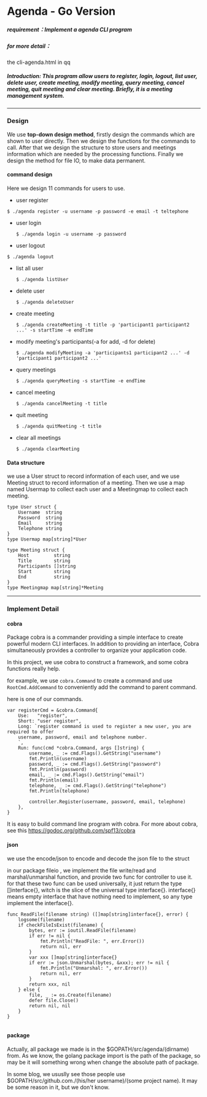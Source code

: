 # Agenda - Go Version

##### requirement：Implement a agenda CLI program
##### for more detail：
the cli-agenda.html in qq

##### Introduction: This program allow users to register, login, logout, list user, delete user, create meeting, modify meeting, query meeting, cancel meeting, quit meeting and clear meeting. Briefly, it is a meeting management system.
---
### Design
We use **top-down design method**, firstly design the commands which are shown to user directly. Then we design the functions for the commands to call. After that we design the structure to store users and meetings information which are needed by the processing functions. Finally we design the method for file IO, to make data permanent.

#### command design
Here we design 11 commands for users to use.

- user register

 `$ ./agenda register -u username -p password -e email -t teltephone`
- user login

  `$ ./agenda login -u username -p password`
- user logout

 `$ ./agenda logout`
- list all user

  `$ ./agenda listUser`
- delete user

  `$ ./agenda deleteUser`
- create meeting

  `$ ./agenda createMeeting -t title -p 'participant1 participant2 ...' -s startTime -e endTime`
- modify meeting's participants(-a for add, -d for delete)

  `$ ./agenda modifyMeeting -a 'participants1 participant2 ...' -d 'participant1 participant2 ...'`
- query meetings

  `$ ./agenda queryMeeting -s startTime -e endTime`
- cancel meeting

  `$ ./agenda cancelMeeting -t title`
- quit meeting

  `$ ./agenda quitMeeting -t title`
- clear all meetings

  `$ ./agenda clearMeeting`


#### Data structure
we use a User struct to record information of each user, and we use Meeting struct to record information of a meeting. Then we use a map named Usermap to collect each user and a Meetingmap to collect each meeting.
```
type User struct {
	Username  string
	Password  string
	Email     string
	Telephone string
}
type Usermap map[string]*User
```
```
type Meeting struct {
	Host         string
	Title        string
	Participants []string
	Start        string
	End          string
}
type Meetingmap map[string]*Meeting
```
---
### Implement Detail
#### cobra
Package cobra is a commander providing a simple interface to create powerful modern CLI interfaces. In addition to providing an interface, Cobra simultaneously provides a controller to organize your application code.

In this project, we use cobra to construct a framework, and some cobra functions really help.

for example, we use `cobra.Command` to create a command and use `RootCmd.AddCommand` to conveniently add the command to parent command.

here is one of our commands.

```
var registerCmd = &cobra.Command{
	Use:   "register",
	Short: "user register",
	Long: `register command is used to register a new user, you are required to offer
	username, password, email and telephone number.
	`,
	Run: func(cmd *cobra.Command, args []string) {
		username, _ := cmd.Flags().GetString("username")
		fmt.Println(username)
		password, _ := cmd.Flags().GetString("password")
		fmt.Println(password)
		email, _ := cmd.Flags().GetString("email")
		fmt.Println(email)
		telephone, _ := cmd.Flags().GetString("telephone")
		fmt.Println(telephone)

		controller.Register(username, password, email, telephone)
	},
}
```
It is easy to build command line program with cobra.
For more about cobra, see this https://godoc.org/github.com/spf13/cobra

#### json

we use the encode/json to encode and decode the json file to the struct

in our package fileio , we implement the file write/read and marshal/unmarshal function, and provide two func for controller to use it. for that these two func can be used universally, it just return the type []interface{}, witch is the slice of the universal type interface{}. interface{} means empty interface that have nothing need to implement, so any type implement the interface{}.

``` lang=golang
func ReadFile(filename string) ([]map[string]interface{}, error) {
    logsome(filename)
    if checkFileIsExist(filename) {
        bytes, err := ioutil.ReadFile(filename)
        if err != nil {
            fmt.Println("ReadFile: ", err.Error())
            return nil, err
        }
        var xxx []map[string]interface{}
        if err := json.Unmarshal(bytes, &xxx); err != nil {
            fmt.Println("Unmarshal: ", err.Error())
            return nil, err
        }
        return xxx, nil
    } else {
        file, _ := os.Create(filename)
        defer file.Close()
        return nil, nil
    }
}


```

#### package
Actually, all package we made is in the $GOPATH/src/agenda/(dirname) from. As we know, the golang package import is the path of the package, so may be it will something wrong when change the absolute path of package.

In some blog, we ususlly see those people use $GOPATH/src/github.com./(his/her username)/(some project name). It may be some reason in it, but we don't know.
